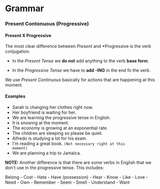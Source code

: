 # Grammar

### Present Contonuous (Progressive)

#### Present X Progressive

The most clear difference between *Present* and *Progressive is the verb conjugation.

* In the *Present Tense* we **do not** add anything to the verb **base form**.

* In the *Progressive Tense* we have to **add** **-ING** in the end fo the verb.

We use *Present Continuous* basically for actions that are happening at this moment.

#### Examples

* Sarah is changing her clothes right now.
* Her boyfriend is waiting for her.
* We are learning the progressive tense in English.
* It is snowing at the moment.
* The economy is growing at an exponential rate.
* The children are sleeping so please be quiet.
* Alfredo is studying a lot for his exam.
* I'm reading a great book. <code>(Not necessary right at this moment)</code>
* We are planning a trip to Jamaica.

**NOTE:** Another difference is that there are some verbs in English that we don't use in the progressive tense. This includes:

Belong - Cost - Hate - Have (possession) - Hear - Know - Like - Love - Need - Own - Remember - Seem - Smell - Understand - Want